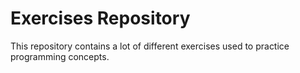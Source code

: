 # Exercises Repository
This repository contains a lot of different exercises used to practice programming concepts. 